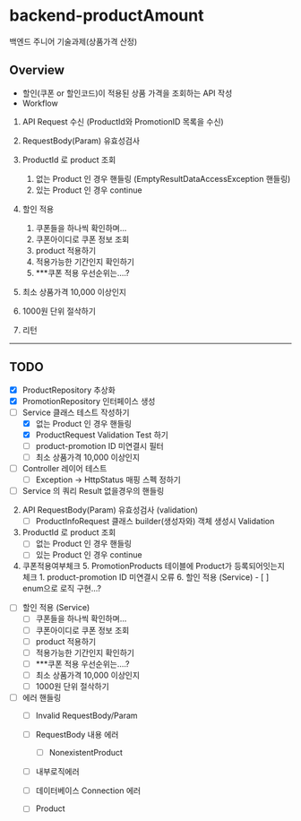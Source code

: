 # backend-productAmount
백엔드 주니어 기술과제(상품가격 산정)

## Overview
- 할인(쿠폰 or 할인코드)이 적용된 상품 가격을 조회하는 API 작성
- Workflow
 
1. API Request 수신 (ProductId와 PromotionID 목록을 수신)
2. RequestBody(Param) 유효성검사
3. ProductId 로 product 조회
   1. 없는 Product 인 경우 핸들링 (EmptyResultDataAccessException 핸들링)
   2. 있는 Product 인 경우 continue

5. 할인 적용
   1. 쿠폰들을 하나씩 확인하며...
   2. 쿠폰아이디로 쿠폰 정보 조회
   3. product 적용하기
   4. 적용가능한 기간인지 확인하기
   4. ***쿠폰 적용 우선순위는....?
6. 최소 상품가격 10,000 이상인지
7. 1000원 단위 절삭하기
8. 리턴

---------

## TODO

- [x] ProductRepository 추상화
- [x] PromotionRepository 인터페이스 생성
- [ ] Service 클래스 테스트 작성하기
    - [x] 없는 Product 인 경우 핸들링
    - [x] ProductRequest Validation Test 하기
    - [ ] product-promotion ID 미연결시 필터
    - [ ] 최소 상품가격 10,000 이상인지
- [ ] Controller 레이어 테스트
  - [ ] Exception -> HttpStatus 매핑 스펙 정하기
- [ ] Service 의 쿼리 Result 없을경우의 핸들링
2. API RequestBody(Param) 유효성검사 (validation)
   - [ ] ProductInfoRequest 클래스 builder(생성자와) 객체 생성시 Validation
3. ProductId 로 product 조회
   - [ ] 없는 Product 인 경우 핸들링
   - [ ] 있는 Product 인 경우 continue
4. 쿠폰적용여부체크
    5. PromotionProducts 테이블에 Product가 등록되어잇는지 체크
       1. product-promotion ID 미연결시 오류
    6. 할인 적용 (Service)
       - [ ] enum으로 로직 구현...?
- [ ] 할인 적용 (Service)
   - [ ] 쿠폰들을 하나씩 확인하며...
   - [ ] 쿠폰아이디로 쿠폰 정보 조회
   - [ ] product 적용하기
   - [ ] 적용가능한 기간인지 확인하기
   - [ ] ***쿠폰 적용 우선순위는....?
   - [ ] 최소 상품가격 10,000 이상인지
   - [ ] 1000원 단위 절삭하기
- [ ] 에러 핸들링
   - [ ] Invalid RequestBody/Param
   - [ ] RequestBody 내용 에러
      - [ ] NonexistentProduct
   - [ ] 내부로직에러
   - [ ] 데이터베이스 Connection 에러
   - [ ] Product

